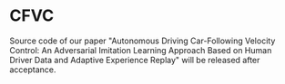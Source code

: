 # CFVC
Source code of our paper "Autonomous Driving Car-Following Velocity Control: An Adversarial Imitation Learning Approach Based on Human Driver Data and Adaptive Experience Replay" will be released after acceptance.
